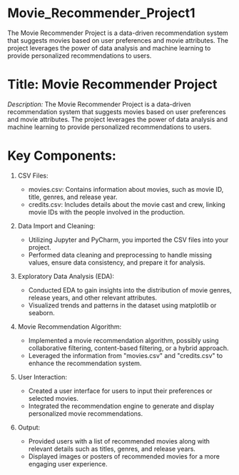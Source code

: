 # Movie_Recommender_Project1
The Movie Recommender Project is a data-driven recommendation system that suggests movies based on user preferences and movie attributes. The project leverages the power of data analysis and machine learning to provide personalized recommendations to users.

# Title: Movie Recommender Project

*Description:*
The Movie Recommender Project is a data-driven recommendation system that suggests movies based on user preferences and movie attributes. The project leverages the power of data analysis and machine learning to provide personalized recommendations to users.

# Key Components:
1. CSV Files:
   - movies.csv: Contains information about movies, such as movie ID, title, genres, and release year.
   - credits.csv: Includes details about the movie cast and crew, linking movie IDs with the people involved in the production.

2. Data Import and Cleaning:
   - Utilizing Jupyter and PyCharm, you imported the CSV files into your project.
   - Performed data cleaning and preprocessing to handle missing values, ensure data consistency, and prepare it for analysis.

3. Exploratory Data Analysis (EDA):
   - Conducted EDA to gain insights into the distribution of movie genres, release years, and other relevant attributes.
   - Visualized trends and patterns in the dataset using matplotlib or seaborn.

4. Movie Recommendation Algorithm:
   - Implemented a movie recommendation algorithm, possibly using collaborative filtering, content-based filtering, or a hybrid approach.
   - Leveraged the information from "movies.csv" and "credits.csv" to enhance the recommendation system.

5. User Interaction:
   - Created a user interface for users to input their preferences or selected movies.
   - Integrated the recommendation engine to generate and display personalized movie recommendations.

6. Output:
   - Provided users with a list of recommended movies along with relevant details such as titles, genres, and release years.
   - Displayed images or posters of recommended movies for a more engaging user experience.
